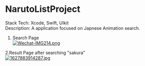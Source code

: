 # NarutoListProject
Stack Tech: Xcode, Swift, UIkit <br />
Description: A application focused on Japnese Animation search. <br />

1. Search Page <br />
[![Wechat-IMG214.png](https://i.postimg.cc/YSgcNhsV/Wechat-IMG214.png)](https://postimg.cc/WD2fTbj6)

2.Result Page after searching "sakura" <br />
[![1627883914287.jpg](https://i.postimg.cc/85H0wWBy/1627883914287.jpg)](https://postimg.cc/R6WdZWYf)


